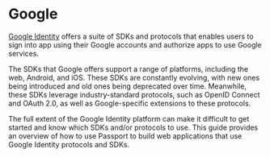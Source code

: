 # Google

[Google Identity](https://developers.google.com/identity) offers a suite of SDKs
and protocols that enables users to sign into app using their Google accounts
and authorize apps to use Google services.

The SDKs that Google offers support a range of platforms, including the web,
Android, and iOS.  These SDKs are constantly evolving, with new ones being
introduced and old ones being deprecated over time.  Meanwhile, these SDKs
leverage industry-standard protocols, such as OpenID Connect and OAuth 2.0, as
well as Google-specific extensions to these protocols.

The full extent of the Google Identity platform can make it difficult to get
started and know which SDKs and/or protocols to use.  This guide provides an
overview of how to use Passport to build web applications that use Google
Identity protocols and SDKs.
